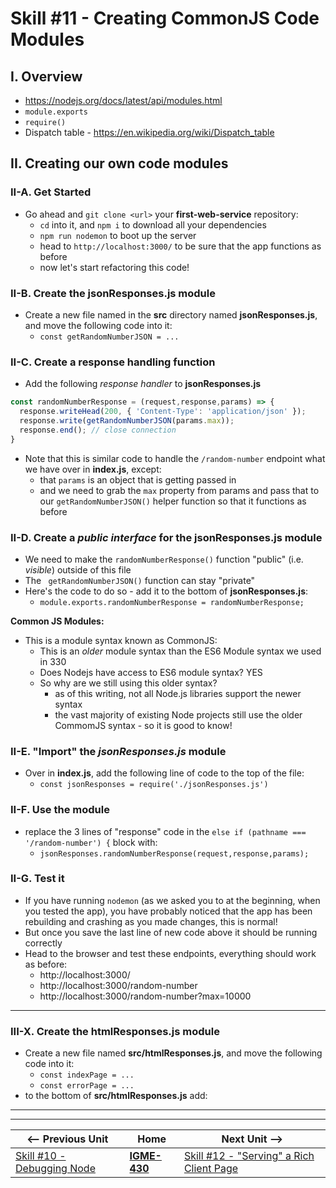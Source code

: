 # Skill #11 - Creating CommonJS Code Modules


## I. Overview 

- https://nodejs.org/docs/latest/api/modules.html
- `module.exports`
- `require()`
- Dispatch table - https://en.wikipedia.org/wiki/Dispatch_table

## II. Creating our own code modules

### II-A. Get Started

- Go ahead and `git clone <url>` your **first-web-service** repository:
  - `cd` into it, and `npm i` to download all your dependencies
  - `npm run nodemon` to boot up the server
  - head to `http://localhost:3000/` to be sure that the app functions as before
  - now let's start refactoring this code!

### II-B. Create the jsonResponses.js module

- Create a new file named in the **src** directory named **jsonResponses.js**, and move the following code into it:
  - `const getRandomNumberJSON = ...`
  
### II-C.  Create a response handling function

- Add the following *response handler* to **jsonResponses.js**

```js
const randomNumberResponse = (request,response,params) => {
  response.writeHead(200, { 'Content-Type': 'application/json' });
  response.write(getRandomNumberJSON(params.max));
  response.end(); // close connection
}
```

- Note that this is similar code to handle the `/random-number` endpoint what we have over in **index.js**, except:
  - that `params` is an object that is getting passed in
  - and we need to grab the `max` property from params and pass that to our `getRandomNumberJSON()` helper function so that it functions as before


### II-D.  Create a *public interface* for the **jsonResponses.js** module

- We need to make the  `randomNumberResponse()` function "public" (i.e. *visible*) outside of this file
- The ` getRandomNumberJSON()` function can stay "private"
- Here's the code to do so - add it to the bottom of **jsonResponses.js**:
  - `module.exports.randomNumberResponse = randomNumberResponse;`
  
**Common JS Modules:**

- This is a module syntax known as CommonJS:
  - This is an *older* module syntax than the ES6 Module syntax we used in 330
  - Does Nodejs have access to ES6 module syntax? YES
  - So why are we still using this older syntax?
    - as of this writing, not all Node.js libraries support the newer syntax
    - the vast majority of existing Node projects still use the older CommomJS syntax - so it is good to know!

### II-E.  "Import" the *jsonResponses.js* module

- Over in **index.js**, add the following line of code to the top of the file:
  - `const jsonResponses = require('./jsonResponses.js')`
  
### II-F.  Use the module 
- replace the 3 lines of "response" code in the `else if (pathname === '/random-number') {` block with:
  - `jsonResponses.randomNumberResponse(request,response,params);`

### II-G.  Test it
- If you have running `nodemon` (as we asked you to at the beginning, when you tested the app), you have probably noticed that the app has been rebuilding and crashing as you made changes, this is normal!
- But once you save the last line of new code above it should be running correctly
- Head to the browser and test these endpoints, everything should work as before:
  - http://localhost:3000/
  - http://localhost:3000/random-number
  - http://localhost:3000/random-number?max=10000

<hr> 

### III-X. Create the htmlResponses.js module
- Create a new file named **src/htmlResponses.js**, and move the following code into it:
  - `const indexPage = ...`
  - `const errorPage = ...`
- to the bottom of **src/htmlResponses.js** add:




<hr><hr>

| <-- Previous Unit | Home | Next Unit -->
| --- | --- | --- 
|   [Skill #10 - Debugging Node](10-debugging-node.md) |  [**IGME-430**](../) | [Skill #12 - "Serving" a Rich Client Page](12-serving-rich-client-and-ajax.md)
